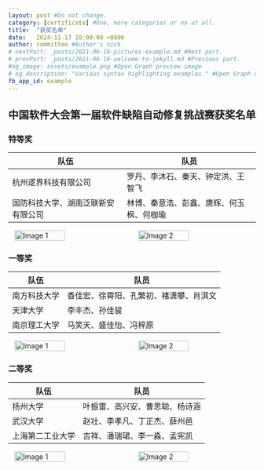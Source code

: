 ```yaml
---
layout: post #Do not change.
category: [certificate] #One, more categories or no at all.
title:  "获奖名单"
date:   2024-11-17 18:00:00 +0800
author: committee #Author's nick.
# nextPart: _posts/2021-06-16-pictures-example.md #Next part.
# prevPart: _posts/2021-06-16-welcome-to-jekyll.md #Previous part.
#og_image: assets/example.png #Open Graph preview image.
# og_description: "Various syntax highlighting examples." #Open Graph description.
fb_app_id: example
---
```


## 中国软件大会第一届软件缺陷自动修复挑战赛获奖名单

### 特等奖

| 队伍                               | 队员                                     |
| ---------------------------------- | ---------------------------------------- |
| 杭州逻界科技有限公司               | 罗丹、李沐石、秦天、钟定洪、王智飞       |
| 国防科技大学、湖南泛联新安有限公司 | 林博、秦意浩、彭鑫、唐辉、何玉枫、何枷瑜 |

<div style="display: flex; justify-content: space-around; align-items: center;">
    <img src="/assets/img/posts/202410.jpg" alt="Image 1" style="width: 45%; height: auto;">
    <img src="/assets/img/posts/202406.jpg" alt="Image 2" style="width: 45%; height: auto;">
</div>


### 一等奖

| 队伍         | 队员                                   |
| ------------ | -------------------------------------- |
| 南方科技大学 | 香佳宏、徐霄阳、孔繁初、褚潇攀、肖淇文 |
| 天津大学     | 李丰杰、孙佳骏                         |
| 南京理工大学 | 马笑天、盛佳怡、冯梓原                 |

<div style="display: flex; justify-content: space-around; align-items: center;">
    <img src="/assets/img/posts/202411.jpg" alt="Image 1" style="width: 45%; height: auto;">
    <img src="/assets/img/posts/202405.jpg" alt="Image 2" style="width: 45%; height: auto;">
</div>

### 二等奖

| 队伍             | 队员                           |
| ---------------- | ------------------------------ |
| 扬州大学         | 叶振雷、高兴安、曹思聪、杨诗涵 |
| 武汉大学         | 赵壮、李孝凡、丁正杰、薛州邑   |
| 上海第二工业大学 | 吉祥、潘瑞珺、李一淼、孟宪凯   |

<div style="display: flex; justify-content: space-around; align-items: center;">
    <img src="/assets/img/posts/202412.jpg" alt="Image 1" style="width: 45%; height: auto;">
    <img src="/assets/img/posts/202404.jpg" alt="Image 2" style="width: 45%; height: auto;">
</div>
